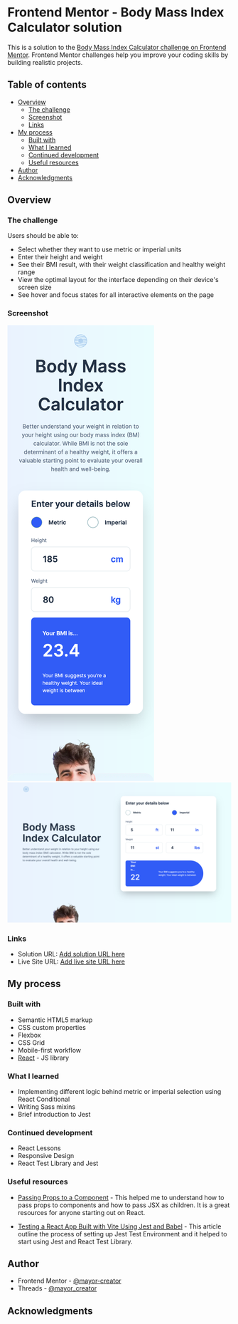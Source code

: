 # Frontend Mentor - Body Mass Index Calculator solution

This is a solution to the [Body Mass Index Calculator challenge on Frontend Mentor](https://www.frontendmentor.io/challenges/body-mass-index-calculator-brrBkfSz1T). Frontend Mentor challenges help you improve your coding skills by building realistic projects.

## Table of contents

- [Overview](#overview)
  - [The challenge](#the-challenge)
  - [Screenshot](#screenshot)
  - [Links](#links)
- [My process](#my-process)
  - [Built with](#built-with)
  - [What I learned](#what-i-learned)
  - [Continued development](#continued-development)
  - [Useful resources](#useful-resources)
- [Author](#author)
- [Acknowledgments](#acknowledgments)

## Overview

### The challenge

Users should be able to:

- Select whether they want to use metric or imperial units
- Enter their height and weight
- See their BMI result, with their weight classification and healthy weight range
- View the optimal layout for the interface depending on their device's screen size
- See hover and focus states for all interactive elements on the page

### Screenshot

![Mobile](./mobile.png)
![Desktop](./desktop.png)

### Links

- Solution URL: [Add solution URL here](https://your-solution-url.com)
- Live Site URL: [Add live site URL here](https://your-live-site-url.com)

## My process

### Built with

- Semantic HTML5 markup
- CSS custom properties
- Flexbox
- CSS Grid
- Mobile-first workflow
- [React](https://reactjs.org/) - JS library

### What I learned

- Implementing different logic behind metric or imperial selection using React Conditional
- Writing Sass mixins
- Brief introduction to Jest

### Continued development

- React Lessons
- Responsive Design
- React Test Library and Jest

### Useful resources

- [Passing Props to a Component](https://react.dev/learn/describing-the-ui) - This helped me to understand how to pass props to components and how to pass JSX as children. It is a great resources for anyone starting out on React.

- [Testing a React App Built with Vite Using Jest and Babel](https://blog.seancoughlin.me/testing-a-react-app-built-with-vite-using-jest-and-babel) - This article outline the process of setting up Jest Test Environment and it helped to start using Jest and React Test Library.

## Author

- Frontend Mentor - [@mayor-creator](https://www.frontendmentor.io/profile/mayor-creator)
- Threads - [@mayor_creator](https://www.threads.net/@mayor_creator)

## Acknowledgments
